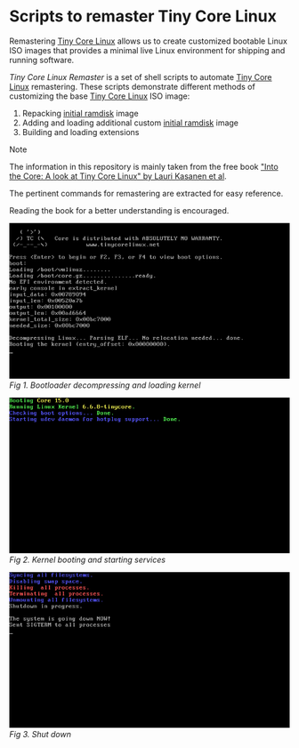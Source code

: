 # Scripts to remaster Tiny Core Linux

Remastering [Tiny Core Linux][tinycore] allows us to create customized bootable 
Linux ISO images that provides a minimal live Linux environment for shipping 
and running software.

*Tiny Core Linux Remaster* is a set of shell scripts to automate 
[Tiny Core Linux][tinycore] remastering. These scripts demonstrate different 
methods of customizing the base [Tiny Core Linux][tinycore] ISO image:

1. Repacking [initial ramdisk][initrd] image
2. Adding and loading additional custom [initial ramdisk][initrd] image
3. Building and loading extensions

> [!NOTE]
>   
> The information in this repository is mainly taken from the free book 
> ["Into the Core: A look at Tiny Core Linux" by Lauri Kasanen et al][book].
>   
> The pertinent commands for remastering are extracted for easy reference.
>   
> Reading the book for a better understanding is encouraged.
>   

![Boot](doc/assets/images/1-kernel.png)  
_Fig 1. Bootloader decompressing and loading kernel_

![Services and Daemons](doc/assets/images/2-booting.png)  
_Fig 2. Kernel booting and starting services_

![Shutdown](doc/assets/images/3-shutdown.png)  
_Fig 3. Shut down_

[tinycore]: http://www.tinycorelinux.net
[initrd]: https://en.wikipedia.org/wiki/Initial_ramdisk
[book]: http://www.tinycorelinux.net/book.html
